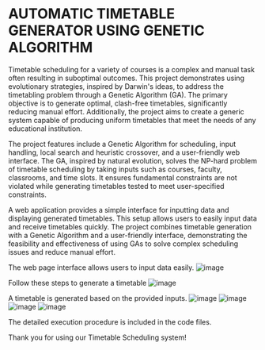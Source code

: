 # AUTOMATIC TIMETABLE GENERATOR USING GENETIC ALGORITHM

Timetable scheduling for a variety of courses is a complex and manual task often resulting in suboptimal outcomes. This project demonstrates using evolutionary strategies, inspired by Darwin's ideas, to address the timetabling problem through a Genetic Algorithm (GA). The primary objective is to generate optimal, clash-free timetables, significantly reducing manual effort. Additionally, the project aims to create a generic system capable of producing uniform timetables that meet the needs of any educational institution.

The project features include a Genetic Algorithm for scheduling, input handling, local search and heuristic crossover, and a user-friendly web interface. The GA, inspired by natural evolution, solves the NP-hard problem of timetable scheduling by taking inputs such as courses, faculty, classrooms, and time slots. It ensures fundamental constraints are not violated while generating timetables tested to meet user-specified constraints.

A web application provides a simple interface for inputting data and displaying generated timetables. This setup allows users to easily input data and receive timetables quickly. The project combines timetable generation with a Genetic Algorithm and a user-friendly interface, demonstrating the feasibility and effectiveness of using GAs to solve complex scheduling issues and reduce manual effort. 

The web page interface allows users to input data easily. 
![image](https://github.com/user-attachments/assets/afa7170a-d11a-4740-b19d-ad43e88fe570)

Follow these steps to generate a timetable
![image](https://github.com/user-attachments/assets/86b21585-5ca8-4d0c-8527-2a5cf92fb7ff)

A timetable is generated based on the provided inputs.
![image](https://github.com/user-attachments/assets/a52f7891-b23c-410b-b08b-bcef34886290)
![image](https://github.com/user-attachments/assets/eec40734-852e-4081-b50d-c72a2616f80b)
![image](https://github.com/user-attachments/assets/622497fe-7aa5-43f2-ba7e-ca078a4d124a)
![image](https://github.com/user-attachments/assets/655dc06b-767a-45c7-a6ee-271af17d1d29)

The detailed execution procedure is included in the code files.

Thank you for using our Timetable Scheduling system!
